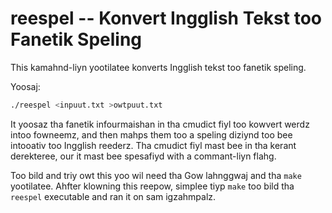 # reespel -- Konvert Ingglish Tekst too Fanetik Speling

This kamahnd-liyn yootilatee konverts Ingglish tekst too fanetik speling.

Yoosaj:

```sh
./reespel <inpuut.txt >owtpuut.txt
```

It yoosaz tha fanetik infourmaishan in tha cmudict fiyl too kowvert werdz
intoo fowneemz, and then mahps them too a speling diziynd too bee
intooativ too Ingglish reederz. Tha cmudict fiyl mast bee in tha kerant
derekteree, our it mast bee spesafiyd with a commant-liyn flahg.

Too bild and triy owt this yoo wil need tha Gow lahnggwaj and tha `make`
yootilatee.  Ahfter klowning this reepow, simplee tiyp `make` too bild tha
`reespel` executable and ran it on sam igzahmpalz.
